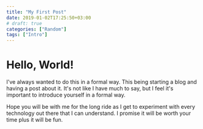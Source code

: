 ```yaml
---
title: "My First Post"
date: 2019-01-02T17:25:50+03:00
# draft: true
categories: ["Random"]
tags: ["Intro"]
---
```


# Hello, World!

I've always wanted to do this in a formal way. This being starting a blog and having a post about it.
It's not like I have much to say, but I feel it's important to introduce yourself in a formal way.

Hope you will be with me for the long ride as I get to experiment with every technology out there that I can understand.
I promise it will be worth your time plus it will be fun.